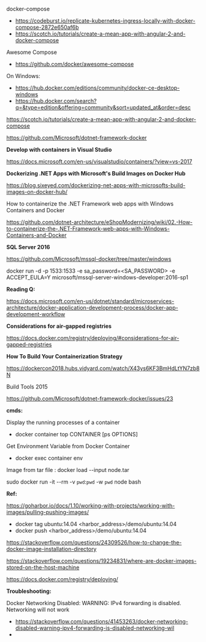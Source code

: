 docker-compose
 - https://codeburst.io/replicate-kubernetes-ingress-locally-with-docker-compose-2872e650af6b
 - https://scotch.io/tutorials/create-a-mean-app-with-angular-2-and-docker-compose

Awesome Compose 
 - https://github.com/docker/awesome-compose

On Windows:
- https://hub.docker.com/editions/community/docker-ce-desktop-windows
- https://hub.docker.com/search?q=&type=edition&offering=community&sort=updated_at&order=desc

https://scotch.io/tutorials/create-a-mean-app-with-angular-2-and-docker-compose

https://github.com/Microsoft/dotnet-framework-docker

<b>Develop with containers in Visual Studio</b>

https://docs.microsoft.com/en-us/visualstudio/containers/?view=vs-2017

<b>Dockerizing .NET Apps with Microsoft's Build Images on Docker Hub</b>

https://blog.sixeyed.com/dockerizing-net-apps-with-microsofts-build-images-on-docker-hub/

How to containerize the .NET Framework web apps with Windows Containers and Docker

https://github.com/dotnet-architecture/eShopModernizing/wiki/02.-How-to-containerize-the-.NET-Framework-web-apps-with-Windows-Containers-and-Docker

<b>SQL Server 2016</b>

https://github.com/Microsoft/mssql-docker/tree/master/windows

docker run -d -p 1533:1533 -e sa_password=<SA_PASSWORD> -e ACCEPT_EULA=Y microsoft/mssql-server-windows-developer:2016-sp1

<b>Reading Q:</b>

https://docs.microsoft.com/en-us/dotnet/standard/microservices-architecture/docker-application-development-process/docker-app-development-workflow


<b>Considerations for air-gapped registries</b>

https://docs.docker.com/registry/deploying/#considerations-for-air-gapped-registries

<b>How To Build Your Containerization Strategy</b>

https://dockercon2018.hubs.vidyard.com/watch/X43ys6KF3BmHdLtYN7zb8N

Build Tools 2015

https://github.com/Microsoft/dotnet-framework-docker/issues/23


<b>cmds: </b>

Display the running processes of a container
 - docker container top CONTAINER [ps OPTIONS]

Get Environment Variable from Docker Container
 - docker exec container env

Image from tar file : 
docker load --input node.tar

sudo docker run -it --rm -v `pwd`:`pwd` -w `pwd` node bash

<b>Ref: </b>

https://goharbor.io/docs/1.10/working-with-projects/working-with-images/pulling-pushing-images/
 - docker tag ubuntu:14.04 <harbor_address>/demo/ubuntu:14.04
 - docker push <harbor_address>/demo/ubuntu:14.04

https://stackoverflow.com/questions/24309526/how-to-change-the-docker-image-installation-directory

https://stackoverflow.com/questions/19234831/where-are-docker-images-stored-on-the-host-machine

https://docs.docker.com/registry/deploying/

<b>Troubleshooting:</b>

Docker Networking Disabled: WARNING: IPv4 forwarding is disabled. Networking will not work
 - https://stackoverflow.com/questions/41453263/docker-networking-disabled-warning-ipv4-forwarding-is-disabled-networking-wil
 - 

